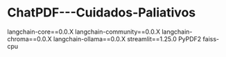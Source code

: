 # ChatPDF---Cuidados-Paliativos

langchain-core==0.0.X
langchain-community==0.0.X
langchain-chroma==0.0.X
langchain-ollama==0.0.X
streamlit==1.25.0
PyPDF2
faiss-cpu
